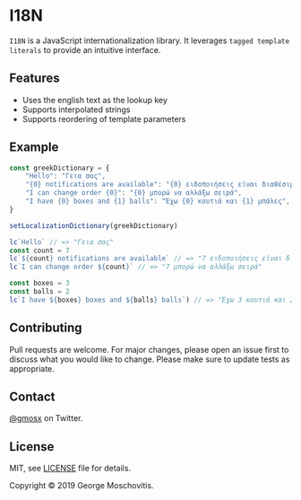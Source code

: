 # I18N

`I18N` is a JavaScript internationalization library. It leverages `tagged template literals` to provide an intuitive interface.

## Features

* Uses the english text as the lookup key
* Supports interpolated strings
* Supports reordering of template parameters

## Example

```ts
const greekDictionary = {
    "Hello": "Γεια σας",
    "{0} notifications are available": "{0} ειδοποιήσεις είναι διαθέσιμες",
    "I can change order {0}": "{0} μπορώ να αλλάξω σειρά",
    "I have {0} boxes and {1} balls": "Έχω {0} κουτιά και {1} μπάλες",
}

setLocalizationDictionary(greekDictionary)

lc`Hello` // => "Γεια σας"
const count = 7
lc`${count} notifications are available` // => "7 ειδοποιήσεις είναι διαθέσιμες"
lc`I can change order ${count}` // => "7 μπορώ να αλλάξω σειρά"

const boxes = 3
const balls = 2
lc`I have ${boxes} boxes and ${balls} balls`) // => "Έχω 3 κουτιά και 2 μπάλες"

```

## Contributing

Pull requests are welcome. For major changes, please open an issue first to discuss what you would like to change. Please make sure to update tests as appropriate.

## Contact

[@gmosx](https://twitter.com/gmosx) on Twitter.

## License

MIT, see [LICENSE](./LICENSE) file for details.

Copyright © 2019 George Moschovitis.
